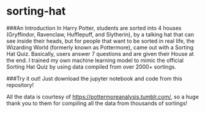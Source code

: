 # sorting-hat
###An Introduction
In Harry Potter, students are sorted into 4 houses (Gryffindor, Ravenclaw, Hufflepuff, and Slytherin), by a talking hat that can see inside their heads, but for people that want to be sorted in real life, the Wizarding World (formerly known as Pottermore), came out with a Sorting Hat Quiz. Basically, users answer 7 questions and are given their House at the end. I trained my own machine learning model to mimic the official Sorting Hat Quiz by using data compiled from over 2000+ sortings.

###Try it out!
Just download the jupyter notebook and code from this repository!

All the data is courtesy of https://pottermoreanalysis.tumblr.com/, so a huge thank you to them for compiling all the data from thousands of sortings! 


